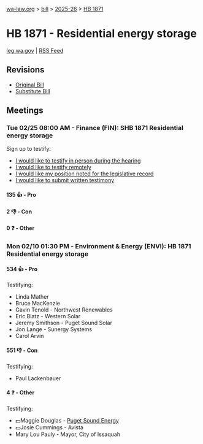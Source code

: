 [wa-law.org](/) > [bill](/bill/) > [2025-26](/bill/2025-26/) > [HB 1871](/bill/2025-26/hb/1871/)

# HB 1871 - Residential energy storage
[leg.wa.gov](https://app.leg.wa.gov/billsummary?BillNumber=1871&Year=2025&Initiative=false) | [RSS Feed](./rss.xml)

## Revisions
* [Original Bill](1/)
* [Substitute Bill](S/)

## Meetings
### Tue 02/25 08:00 AM - Finance (FIN): SHB 1871 Residential energy storage
Sign up to testify:
* [I would like to testify in person during the hearing](https://app.leg.wa.gov/csi/Testifier/Add?chamber=House&mId=32893&aId=165008&caId=26161&tId=1)
* [I would like to testify remotely](https://app.leg.wa.gov/csi/Testifier/Add?chamber=House&mId=32893&aId=165008&caId=26161&tId=2)
* [I would like my position noted for the legislative record](https://app.leg.wa.gov/csi/Testifier/Add?chamber=House&mId=32893&aId=165008&caId=26161&tId=3)
* [I would like to submit written testimony](https://app.leg.wa.gov/csi/Testifier/Add?chamber=House&mId=32893&aId=165008&caId=26161&tId=4)

#### 135 👍 - Pro

#### 2 👎 - Con

#### 0 ❓ - Other

### Mon 02/10 01:30 PM - Environment & Energy (ENVI): HB 1871 Residential energy storage
#### 534 👍 - Pro
Testifying:
* Linda Mather
* Bruce MacKenzie
* Gavin Tenold - Northwest Renewables
* Eric Blatz - Western Solar
* Jeremy Smithson - Puget Sound Solar
* Jon Lange - Sunergy Systems
* Carol Arvin

#### 551 👎 - Con
Testifying:
* Paul Lackenbauer

#### 4 ❓ - Other
Testifying:
* 💵Maggie Douglas - [Puget Sound Energy](/org/puget_sound_energy_inc/)
* 💵Josie Cummings - Avista
* Mary Lou Pauly - Mayor, City of Issaquah
